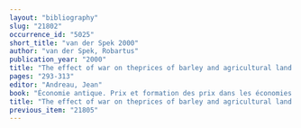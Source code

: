 ```yaml
---
layout: "bibliography"
slug: "21802"
occurrence_id: "5025"
short_title: "van der Spek 2000"
author: "van der Spek, Robartus"
publication_year: "2000"
title: "The effect of war on theprices of barley and agricultural land in Hellenistic Babylonia"
pages: "293-313"
editor: "Andreau, Jean"
book: "Économie antique. Prix et formation des prix dans les économies antiques, Entretiens d´Archéologie et d´Histoire 3 ( Saint-Bertrand-de-Comminges)"
title: "The effect of war on theprices of barley and agricultural land in Hellenistic Babylonia"
previous_item: "21805"
---
```

